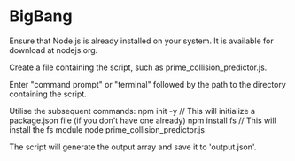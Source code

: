 # BigBang
Ensure that Node.js is already installed on your system. It is available for download at nodejs.org.

Create a file containing the script, such as prime_collision_predictor.js.

Enter "command prompt" or "terminal" followed by the path to the directory containing the script.

Utilise the subsequent commands:
npm init -y        // This will initialize a package.json file (if you don't have one already)
npm install fs    // This will install the fs module
node prime_collision_predictor.js

The script will generate the output array and save it to 'output.json'.
